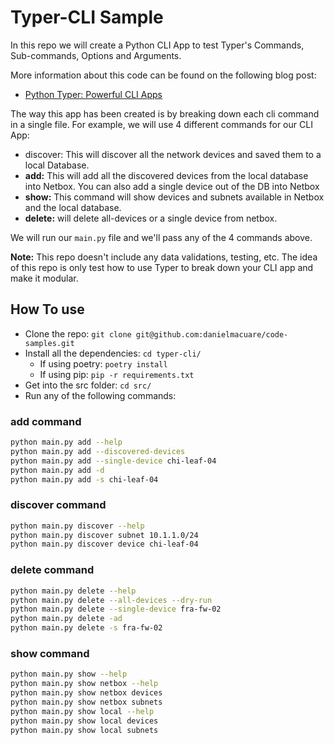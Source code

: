# Typer-CLI Sample

In this repo we will create a Python CLI App to test Typer's Commands, Sub-commands, Options and Arguments.

More information about this code can be found on the following blog post:

- [Python Typer: Powerful CLI Apps](https://blog.dmac.tech/posts/python-typer-powerful-cli-apps/)

The way this app has been created is by breaking down each cli command in  a single file. For example, we will use 4 different commands for our CLI App:

- discover: This will discover all the network devices and saved them to a local Database.
- **add:** This will add all the discovered devices from the local database into Netbox. You can also add a single device out of the DB into Netbox
- **show:** This command will show devices and subnets available in Netbox and the local database.
- **delete:** will delete all-devices or a single device from netbox.

We will run our `main.py` file and we'll pass any of the 4 commands above.

**Note:** This repo doesn't include any data validations, testing, etc. The idea of this repo is only test how to use Typer to break down your CLI app and make it modular.

## How To use

- Clone the repo: `git clone git@github.com:danielmacuare/code-samples.git`
- Install all the dependencies: `cd typer-cli/`
  - If using poetry: `poetry install`
  - If using pip: `pip -r requirements.txt`
- Get into the src folder: `cd src/`
- Run any of the following commands:

### add command

```bash
python main.py add --help
python main.py add --discovered-devices
python main.py add --single-device chi-leaf-04
python main.py add -d
python main.py add -s chi-leaf-04
```

### discover command

```bash
python main.py discover --help
python main.py discover subnet 10.1.1.0/24
python main.py discover device chi-leaf-04
```

### delete command

```bash
python main.py delete --help
python main.py delete --all-devices --dry-run
python main.py delete --single-device fra-fw-02
python main.py delete -ad
python main.py delete -s fra-fw-02
```

### show command

```bash
python main.py show --help
python main.py show netbox --help
python main.py show netbox devices
python main.py show netbox subnets
python main.py show local --help
python main.py show local devices
python main.py show local subnets
```
